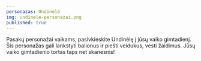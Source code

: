 ```yaml
---
personazas: Undinėlė
img: undinele-personazai.png
published: true
---
```


Pasakų personažai vaikams, pasivkieskite Undinėlę į jūsų vaiko gimtadienį. Šis personažas gali lankstyti balionus ir piešti veidukus, vesti žaidimus. Jūsų vaiko gimtadienio tortas taps net skanesnis!

